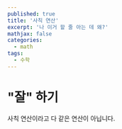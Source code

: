 ```yaml
---
published: true
title: '사칙 연산'
excerpt: '나 이거 할 줄 아는 데 왜?'
mathjax: false
categories:
  - math
tags:
  - 수학
---
```

# "잘" 하기

사칙 연산이라고 다 같은 연산이 아닙니다. 
<!--stackedit_data:
eyJoaXN0b3J5IjpbLTUxMTg0NzY1Nyw4MDY2NTk1NTEsLTU1Nj
E1NTI0NCw5Njc0MTcxNzMsMTAyMDY5MzYsLTE3ODMzMzg4NzUs
MTkzNjg3NzkzOV19
-->